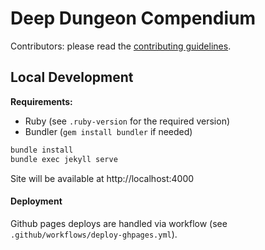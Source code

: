 
# Deep Dungeon Compendium

Contributors: please read the [contributing guidelines](./contributing.md).

## Local Development

**Requirements:**
- Ruby (see `.ruby-version` for the required version)
- Bundler (`gem install bundler` if needed)

```sh
bundle install
bundle exec jekyll serve
```

Site will be available at http://localhost:4000

#### Deployment

Github pages deploys are handled via workflow (see `.github/workflows/deploy-ghpages.yml`).


